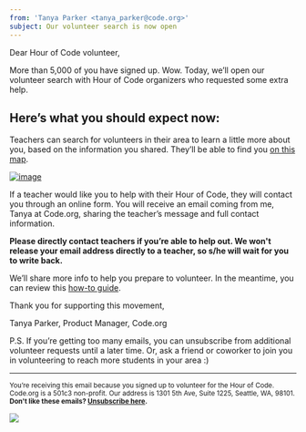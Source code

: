 ```yaml
---
from: 'Tanya Parker <tanya_parker@code.org>'
subject: Our volunteer search is now open
---
```


Dear Hour of Code volunteer,

More than 5,000 of you have signed up. Wow. Today, we’ll open our volunteer search with Hour of Code organizers who requested some extra help.

## Here’s what you should expect now: 

Teachers can search for volunteers in their area to learn a little more about you, based on the information you shared. They’ll be able to find you [on this map](https://code.org/volunteer/local). 

[![image](https://code.org/images/email/fit-400/volunteer-map.jpg)](https://code.org/volunteer/local)

If a teacher would like you to help with their Hour of Code, they will contact you through an online form. You will receive an email coming from me, Tanya at Code.org, sharing the teacher’s message and full contact information. 

**Please directly contact teachers if you’re able to help out. We won't release your email address directly to a teacher, so s/he will wait for you to write back.**

We’ll share more info to help you prepare to volunteer. In the meantime, you can review this [how-to guide](https://hourofcode.com/us/how-to/volunteers).

Thank you for supporting this movement, 

Tanya Parker, 
Product Manager, Code.org


P.S. If you’re getting too many emails, you can unsubscribe from additional volunteer requests until a later time. Or, ask a friend or coworker to join you in volunteering to reach more students in your area :) 

<hr>

<small>You’re receiving this email because you signed up to volunteer for the Hour of Code. Code.org is a 501c3 non-profit. Our address is 1301 5th Ave, Suite 1225, Seattle, WA, 98101.</small> <br />
<small><strong>Don't like these emails? [Unsubscribe here](<%= unsubscribe_link %>).</strong></small>


![](<%= tracking_pixel %>)